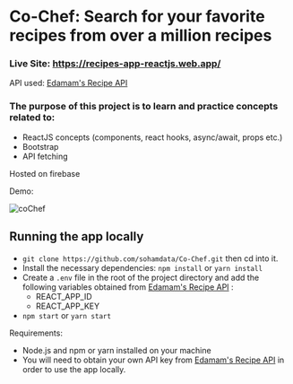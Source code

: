 # Co-Chef: Search for your favorite recipes from over a million recipes

### Live Site: https://recipes-app-reactjs.web.app/

API used: [Edamam's Recipe API](https://developer.edamam.com/edamam-recipe-api)

### The purpose of this project is to learn and practice concepts related to:
- ReactJS concepts (components, react hooks, async/await, props etc.)
- Bootstrap
- API fetching

Hosted on firebase

Demo:

![coChef](https://user-images.githubusercontent.com/78294692/205103778-aa8d6de5-8a6f-4ac5-844c-ec495c78ab8a.gif)

## Running the app locally

- `git clone https://github.com/sohamdata/Co-Chef.git` then cd into it.
- Install the necessary dependencies: `npm install` or `yarn install`
- Create a `.env` file in the root of the project directory and add the following variables obtained from [Edamam's Recipe API](https://developer.edamam.com/edamam-recipe-api) :
  - REACT_APP_ID
  - REACT_APP_KEY
- `npm start` or `yarn start`

Requirements: 
- Node.js and npm or yarn installed on your machine
- You will need to obtain your own API key from [Edamam's Recipe API](https://developer.edamam.com/edamam-recipe-api) in order to use the app locally.
